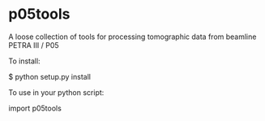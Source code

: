 # p05tools
A loose collection of tools for processing tomographic data from beamline PETRA III / P05

To install:

$ python setup.py install

To use in your python script:

import p05tools


